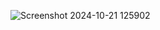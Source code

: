 ![Screenshot 2024-10-21 125902](https://github.com/user-attachments/assets/aa5f8313-eb10-494b-a14f-4ec2d3e4f526)
